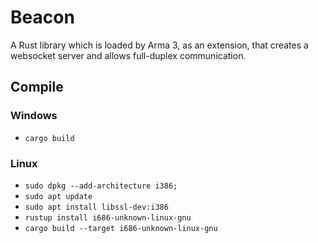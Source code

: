 # Beacon

A Rust library which is loaded by Arma 3, as an extension, that creates a websocket server and allows full-duplex communication.

## Compile

### Windows

- `cargo build`

### Linux

- `sudo dpkg --add-architecture i386;`
- `sudo apt update`
- `sudo apt install libssl-dev:i386`
- `rustup install i686-unknown-linux-gnu`
- `cargo build --target i686-unknown-linux-gnu`
